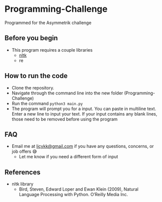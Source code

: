 # Programming-Challenge
Programmed for the Asymmetrik challenge

<h2> Before you begin </h2>

- This program requires a couple libraries
  - [nltk](https://www.nltk.org)
  - re

<h2> How to run the code </h2>

- Clone the repository.
- Navigate through the command line into the new folder (Programming-Challenge)
- Run the command ```python3 main.py```
- The program will prompt you for a input. You can paste in multiline text. Enter a new line to input your text. If your input contains any blank lines, those need to be removed before using the program

<h2> FAQ </h2>

- Email me at licykk@gmail.com if you have any questions, concerns, or job offers :sweat_smile:
  - Let me know if you need a different form of input

<h2> References </h2>

- nltk library
  - Bird, Steven, Edward Loper and Ewan Klein (2009), Natural Language Processing with Python. O’Reilly Media Inc.

